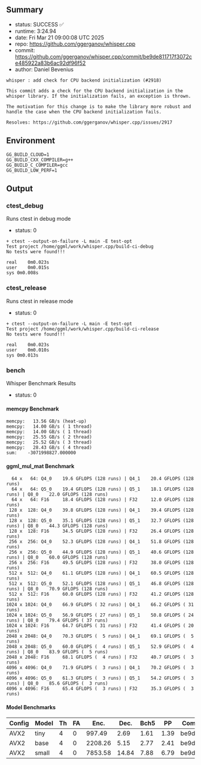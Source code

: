 ## Summary

- status:  SUCCESS ✅
- runtime: 3:24.94
- date:    Fri Mar 21 09:00:08 UTC 2025
- repo:    https://github.com/ggerganov/whisper.cpp
- commit:  https://github.com/ggerganov/whisper.cpp/commit/be9de811717f3072ce485922a83b6ac92df96f52
- author:  Daniel Bevenius
```
whisper : add check for CPU backend initialization (#2918)

This commit adds a check for the CPU backend initialization in the
whisper library. If the initialization fails, an exception is thrown.

The motivation for this change is to make the library more robust and
handle the case when the CPU backend initialization fails.

Resolves: https://github.com/ggerganov/whisper.cpp/issues/2917
```

## Environment

```
GG_BUILD_CLOUD=1
GG_BUILD_CXX_COMPILER=g++
GG_BUILD_C_COMPILER=gcc
GG_BUILD_LOW_PERF=1
```

## Output

### ctest_debug

Runs ctest in debug mode
- status: 0
```
+ ctest --output-on-failure -L main -E test-opt
Test project /home/ggml/work/whisper.cpp/build-ci-debug
No tests were found!!!

real	0m0.023s
user	0m0.015s
sys	0m0.008s
```
### ctest_release

Runs ctest in release mode
- status: 0
```
+ ctest --output-on-failure -L main -E test-opt
Test project /home/ggml/work/whisper.cpp/build-ci-release
No tests were found!!!

real	0m0.023s
user	0m0.010s
sys	0m0.013s
```
### bench

Whisper Benchmark Results
- status: 0
#### memcpy Benchmark

```
memcpy:   13.56 GB/s (heat-up)
memcpy:   14.00 GB/s ( 1 thread)
memcpy:   14.00 GB/s ( 1 thread)
memcpy:   25.55 GB/s ( 2 thread)
memcpy:   25.52 GB/s ( 3 thread)
memcpy:   28.43 GB/s ( 4 thread)
sum:    -3071998827.000000
```

#### ggml_mul_mat Benchmark

```
  64 x   64: Q4_0    19.6 GFLOPS (128 runs) | Q4_1    20.4 GFLOPS (128 runs)
  64 x   64: Q5_0    19.4 GFLOPS (128 runs) | Q5_1    18.1 GFLOPS (128 runs) | Q8_0    22.0 GFLOPS (128 runs)
  64 x   64: F16     18.4 GFLOPS (128 runs) | F32     12.0 GFLOPS (128 runs)
 128 x  128: Q4_0    39.8 GFLOPS (128 runs) | Q4_1    39.4 GFLOPS (128 runs)
 128 x  128: Q5_0    35.1 GFLOPS (128 runs) | Q5_1    32.7 GFLOPS (128 runs) | Q8_0    44.3 GFLOPS (128 runs)
 128 x  128: F16     34.5 GFLOPS (128 runs) | F32     26.4 GFLOPS (128 runs)
 256 x  256: Q4_0    52.3 GFLOPS (128 runs) | Q4_1    51.8 GFLOPS (128 runs)
 256 x  256: Q5_0    44.9 GFLOPS (128 runs) | Q5_1    40.6 GFLOPS (128 runs) | Q8_0    60.0 GFLOPS (128 runs)
 256 x  256: F16     49.5 GFLOPS (128 runs) | F32     38.0 GFLOPS (128 runs)
 512 x  512: Q4_0    61.1 GFLOPS (128 runs) | Q4_1    60.5 GFLOPS (128 runs)
 512 x  512: Q5_0    52.1 GFLOPS (128 runs) | Q5_1    46.8 GFLOPS (128 runs) | Q8_0    70.9 GFLOPS (128 runs)
 512 x  512: F16     60.0 GFLOPS (128 runs) | F32     41.2 GFLOPS (128 runs)
1024 x 1024: Q4_0    66.9 GFLOPS ( 32 runs) | Q4_1    66.2 GFLOPS ( 31 runs)
1024 x 1024: Q5_0    56.9 GFLOPS ( 27 runs) | Q5_1    50.8 GFLOPS ( 24 runs) | Q8_0    79.4 GFLOPS ( 37 runs)
1024 x 1024: F16     64.7 GFLOPS ( 31 runs) | F32     41.4 GFLOPS ( 20 runs)
2048 x 2048: Q4_0    70.3 GFLOPS (  5 runs) | Q4_1    69.1 GFLOPS (  5 runs)
2048 x 2048: Q5_0    60.0 GFLOPS (  4 runs) | Q5_1    52.9 GFLOPS (  4 runs) | Q8_0    83.9 GFLOPS (  5 runs)
2048 x 2048: F16     68.1 GFLOPS (  4 runs) | F32     40.7 GFLOPS (  3 runs)
4096 x 4096: Q4_0    71.9 GFLOPS (  3 runs) | Q4_1    70.2 GFLOPS (  3 runs)
4096 x 4096: Q5_0    61.3 GFLOPS (  3 runs) | Q5_1    54.2 GFLOPS (  3 runs) | Q8_0    85.6 GFLOPS (  3 runs)
4096 x 4096: F16     65.4 GFLOPS (  3 runs) | F32     35.3 GFLOPS (  3 runs)
```

#### Model Benchmarks

|           Config |         Model |  Th |  FA |    Enc. |    Dec. |    Bch5 |      PP |  Commit |
|              --- |           --- | --- | --- |     --- |     --- |     --- |     --- |     --- |
|             AVX2 |          tiny |   4 |   0 |  997.49 |    2.69 |    1.61 |    1.39 | be9de81 |
|             AVX2 |          base |   4 |   0 | 2208.26 |    5.15 |    2.77 |    2.41 | be9de81 |
|             AVX2 |         small |   4 |   0 | 7853.58 |   14.84 |    7.88 |    6.79 | be9de81 |

